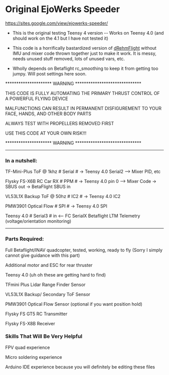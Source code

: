 # Original EjoWerks Speeder
https://sites.google.com/view/ejowerks-speeder/

- This is the original testing Teensy 4 version -- Works on Teensy 4.0 (and should work on the 4.1 but I have not tested it) 

- This code is a horrifically bastardized version of [dRehmFlight](https://github.com/nickrehm/dRehmFlight) without IMU and mixer code thrown together just to make it work. It is messy, needs unused stuff removed, lots of unused vars, etc.

- Wholly depends on Betaflight rc_smoothing to keep it from getting too jumpy. Will post settings here soon.


********************* WARNING ******************************

THIS CODE IS FULLY AUTOMATING THE PRIMARY THRUST CONTROL OF A POWERFUL FLYING DEVICE

MALFUNCTIONS CAN RESULT IN PERMANENT DISFIGUREMENT TO YOUR FACE, HANDS, AND OTHER BODY PARTS

ALWAYS TEST WITH PROPELLERS REMOVED FIRST

USE THIS CODE AT YOUR OWN RISK!!!

********************* WARNING ******************************




<hr>

### In a nutshell:

TF-Mini-Plus ToF @ 1khz # Serial #  -> Teensy 4.0 Serial2 --> Mixer PID, etc

Flysky FS-X6B RC Car RX # PPM # -> Teensy 4.0 pin 0 --> Mixer Code -> SBUS out -> BetaFlight SBUS in

VL53L1X Backup ToF @ 50hz # IC2 # -> Teensy 4.0 IC2

PMW3901 Optical Flow # SPI # -> Teensy 4.0 SPI

Teensy 4.0 # Serial3 # in <-- FC SerialX Betaflight LTM Telemetry (voltage/orientation monitoring)

<hr>



### Parts Required:

Full Betaflight/INAV quadcopter, tested, working, ready to fly (Sorry I simply cannot give guidance with this part)

Additional motor and ESC for rear thruster

Teensy 4.0 (uh oh these are getting hard to find)

TFmini Plus Lidar Range Finder Sensor

VL53L1X Backup/ Secondary ToF Sensor

PMW3901 Optical Flow Sensor (optional if you want position hold)

Flysky FS GT5 RC Transmitter

Flysky FS-X8B Receiver



### Skills That Will Be Very Helpful

FPV quad experience 

Micro soldering experience

Arduino IDE experience because you will definitely be editing these files
